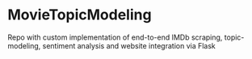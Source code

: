 # MovieTopicModeling
Repo with custom implementation of end-to-end IMDb scraping, topic-modeling, sentiment analysis and website integration via Flask
